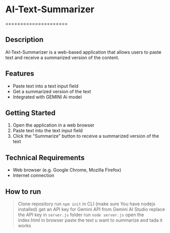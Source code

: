 # AI-Text-Summarizer
=====================

## Description
AI-Text-Summarizer is a web-based application that allows users to paste text and receive a summarized version of the content.

## Features
* Paste text into a text input field
* Get a summarized version of the text
* Integrated with GEMINI Ai model 

## Getting Started
1. Open the application in a web browser
2. Paste text into the text input field
3. Click the "Summarize" button to receive a summarized version of the text

## Technical Requirements
* Web browser (e.g. Google Chrome, Mozilla Firefox)
* Internet connection


## How to run
> Clone repository
> run `npm init` in CLI (make sure You have nodejs installed)
> get an API key for Gemini API from Gemini AI Studio
> replace the API key in `server.js` folder
> run `node server.js`
> open the index.html in browser
> paste the text u want to summarize and tada it works
